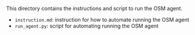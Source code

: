 This directory contains the instructions and script to run the OSM agent.
- `instruction.md`: instruction for how to automate running the OSM agent
- `run_agent.py`: script for automating running the OSM agent